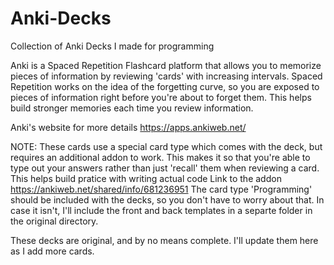 # Anki-Decks
Collection of Anki Decks I made for programming

Anki is a Spaced Repetition Flashcard platform that allows you to memorize pieces of information by reviewing 'cards' with increasing intervals. 
Spaced Repetition works on the idea of the forgetting curve, so you are exposed to pieces of information right before you're about to forget them.
This helps build stronger memories each time you review information.

Anki's website for more details
https://apps.ankiweb.net/


NOTE: These cards use a special card type which comes with the deck, but requires an additional addon to work. This makes it so that you're able to type
out your answers rather than just 'recall' them when reviewing a card. This helps build pratice with writing actual code
Link to the addon
https://ankiweb.net/shared/info/681236951
The card type 'Programming' should be included with the decks, so you don't have to worry about that. In case it isn't, I'll include the front and back
templates in a separte folder in the original directory.

These decks are original, and by no means complete. I'll update them here as I add more cards.
